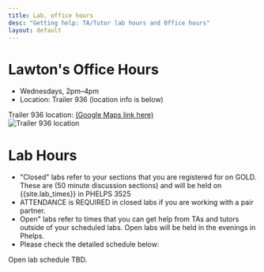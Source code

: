 ```yaml
---
title: Lab, office hours
desc: "Getting help: TA/Tutor lab hours and Office hours"
layout: default
---
```


# Lawton's Office Hours

* Wednesdays, 2pm–4pm
* Location: Trailer 936 (location info is below)

Trailer 936 location: [(Google Maps link here)](https://goo.gl/maps/5P8RwH86sFq)<br />
![Trailer 936 location](936.png)

# Lab Hours

* "Closed" labs refer to your sections that you are registered for on GOLD. These are (50 minute discussion sections) and will be held on {{site.lab_times}} in PHELPS 3525
* ATTENDANCE is REQUIRED in closed labs if you are working with a pair partner.
* Open" labs refer to times that you can get help from TAs and tutors outside of your scheduled labs. Open labs will be held in the evenings in Phelps. 
* Please check the detailed schedule below:

<style>
iframe { width: 100%;height:880px; overflow: scroll; }  
</style>

Open lab schedule TBD.
 
<!-- <iframe src="https://docs.google.com/spreadsheets/d/e/2PACX-1vSJ_V06VJ4RXU4ulR2aJZuZVwxzuawav5BpmBvxz8Merd_LxNLQwQzasZk4M2fGqdgXQyodfWqo3EBR/pubhtml?gid=88734698&amp;single=true&amp;widget=true&amp;headers=false"></iframe> -->


